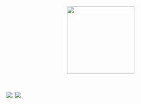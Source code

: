 <div align="center">
  <a href="https://github.com/DandSP">
  <img height="180em" src="https://github-readme-stats.vercel.app/api?username=DandSP&show_icons=true&theme=tokyonight&include_all_commits=true&count_private=true"/>
    </div>
  
  
  <h1>
  <div> 
  <a href="https://instagram.com/dan_onenho" target="_blank"><img src="https://img.shields.io/badge/-Instagram-%23E4405F?style=for-the-badge&logo=instagram&logoColor=white" target="_blank"></a>
  <a href="https://www.linkedin.com/in/DandSP" target="_blank"><img src="https://img.shields.io/badge/-LinkedIn-%230077B5?style=for-the-badge&logo=linkedin&logoColor=white" target="_blank"></a>
    </div>
